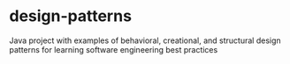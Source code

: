 # design-patterns
Java project with examples of behavioral, creational, and structural design patterns for learning software engineering best practices
